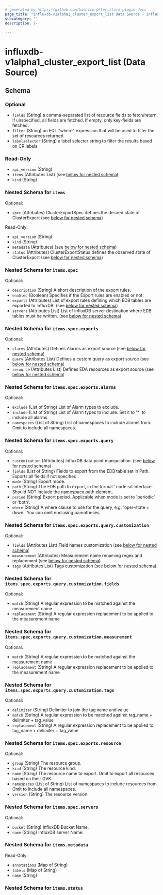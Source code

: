 ```yaml
---
# generated by https://github.com/hashicorp/terraform-plugin-docs
page_title: "influxdb-v1alpha1_cluster_export_list Data Source - influxdb-v1alpha1"
subcategory: ""
description: |-
  
---
```


# influxdb-v1alpha1_cluster_export_list (Data Source)





<!-- schema generated by tfplugindocs -->
## Schema

### Optional

- `fields` (String) a comma-separated list of resource fields to fetch/return.  If unspecified, all fields are fetched.  If empty, only key-fields are fetched.
- `filter` (String) an EQL "where" expression that will be used to filter the set of resources returned.
- `labelselector` (String) a label selector string to filter the results based on CR labels

### Read-Only

- `api_version` (String)
- `items` (Attributes List) (see [below for nested schema](#nestedatt--items))
- `kind` (String)

<a id="nestedatt--items"></a>
### Nested Schema for `items`

Optional:

- `spec` (Attributes) ClusterExportSpec defines the desired state of ClusterExport (see [below for nested schema](#nestedatt--items--spec))

Read-Only:

- `api_version` (String)
- `kind` (String)
- `metadata` (Attributes) (see [below for nested schema](#nestedatt--items--metadata))
- `status` (Attributes) ClusterExportStatus defines the observed state of ClusterExport (see [below for nested schema](#nestedatt--items--status))

<a id="nestedatt--items--spec"></a>
### Nested Schema for `items.spec`

Optional:

- `description` (String) A short description of the export rules.
- `enabled` (Boolean) Specifies if the Export rules are enabled or not.
- `exports` (Attributes) List of export rules defining which EDB tables are exported to InfluxDB. (see [below for nested schema](#nestedatt--items--spec--exports))
- `servers` (Attributes List) List of influxDB server destination where EDB tables must be written. (see [below for nested schema](#nestedatt--items--spec--servers))

<a id="nestedatt--items--spec--exports"></a>
### Nested Schema for `items.spec.exports`

Optional:

- `alarms` (Attributes) Defines Alarms as export source (see [below for nested schema](#nestedatt--items--spec--exports--alarms))
- `query` (Attributes List) Defines a custom query as export source (see [below for nested schema](#nestedatt--items--spec--exports--query))
- `resource` (Attributes List) Defines EDA resources as export source (see [below for nested schema](#nestedatt--items--spec--exports--resource))

<a id="nestedatt--items--spec--exports--alarms"></a>
### Nested Schema for `items.spec.exports.alarms`

Optional:

- `exclude` (List of String) List of Alarm types to exclude.
- `include` (List of String) List of Alarm types to include. Set it to '*' to include all alarms.
- `namespaces` (List of String) List of namespaces to include alarms from. Omit to include all namespaces.


<a id="nestedatt--items--spec--exports--query"></a>
### Nested Schema for `items.spec.exports.query`

Optional:

- `customization` (Attributes) InfluxDB data point manipulation. (see [below for nested schema](#nestedatt--items--spec--exports--query--customization))
- `fields` (List of String) Fields to export from the EDB table set in Path.
Exports all fields if not specified.
- `mode` (String) Export mode.
- `path` (String) The EDB path to export, in the format '.node.srl.interface'.
Should NOT include the namespace path element.
- `period` (String) Export period. Applicable when mode is set to 'periodic' or 'both'.
- `where` (String) A where clause to use for the query, e.g. 'oper-state = down'. You can omit enclosing parentheses.

<a id="nestedatt--items--spec--exports--query--customization"></a>
### Nested Schema for `items.spec.exports.query.customization`

Optional:

- `fields` (Attributes List) Field names customization (see [below for nested schema](#nestedatt--items--spec--exports--query--customization--fields))
- `measurement` (Attributes) Measurement name renaming regex and replacement (see [below for nested schema](#nestedatt--items--spec--exports--query--customization--measurement))
- `tags` (Attributes List) Tags customization (see [below for nested schema](#nestedatt--items--spec--exports--query--customization--tags))

<a id="nestedatt--items--spec--exports--query--customization--fields"></a>
### Nested Schema for `items.spec.exports.query.customization.fields`

Optional:

- `match` (String) A regular expression to be matched against the measurement name
- `replacement` (String) A regular expression replacement to be applied to the measurement name


<a id="nestedatt--items--spec--exports--query--customization--measurement"></a>
### Nested Schema for `items.spec.exports.query.customization.measurement`

Optional:

- `match` (String) A regular expression to be matched against the measurement name
- `replacement` (String) A regular expression replacement to be applied to the measurement name


<a id="nestedatt--items--spec--exports--query--customization--tags"></a>
### Nested Schema for `items.spec.exports.query.customization.tags`

Optional:

- `delimiter` (String) Delimiter to join the tag name and value
- `match` (String) A regular expression to be matched against tag_name + delimiter + tag_value
- `replacement` (String) A regular expression replacement to be applied to tag_name + delimiter + tag_value




<a id="nestedatt--items--spec--exports--resource"></a>
### Nested Schema for `items.spec.exports.resource`

Optional:

- `group` (String) The resource group.
- `kind` (String) The resource kind.
- `name` (String) The resource name to export. Omit to export all resources based on their GVK
- `namespaces` (List of String) List of namespaces to include resources from. Omit to include all namespaces.
- `version` (String) The resource version.



<a id="nestedatt--items--spec--servers"></a>
### Nested Schema for `items.spec.servers`

Optional:

- `bucket` (String) InfluxDB Bucket Name.
- `name` (String) InfluxDB server Name.



<a id="nestedatt--items--metadata"></a>
### Nested Schema for `items.metadata`

Read-Only:

- `annotations` (Map of String)
- `labels` (Map of String)
- `name` (String)


<a id="nestedatt--items--status"></a>
### Nested Schema for `items.status`

